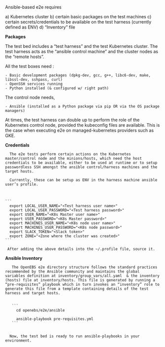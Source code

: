 

Ansible-based e2e requires 
  
   a) Kubernetes cluster
   b) certain basic packages on the test machines 
   c) certain secrets/credentials to be available on the test harness (currently defined as ENV) 
   d) “Inventory” file 


**Packages**
 

   The test bed includes a “test harness” and the test Kubernetes cluster. The test harness acts as the “ansible control machine” and the cluster nodes as the “remote hosts”. 

   All the test boxes need : 

    - Basic development packages (dpkg-dev, gcc, g++, libc6-dev, make, libssl-dev, sshpass, curl) 
    - OpenSSH services running
    - Python installed (& configured w/ right path) 

   The control node needs,

    - Ansible (installed as a Python package via pip OR via the OS package managers)


At times, the test harness can double up to perform the role of the Kubernetes control node, provided the kubeconfig files are available. This is the case when executing e2e on managed-kubernetes providers such as GKE.


**Credentials**
 
      The e2e tests perform certain actions on the Kubernetes master/control node and the minions/hosts, which need the host credentials to be available, either to be used at runtime or to setup passwordless SSH amongst the ansible control/harness machines and the target hosts. 

      Currently, these can be setup as ENV in the harness machine ansible user’s profile.
    


    ```
      export LOCAL_USER_NAME="<Test harness user name>"
      export LOCAL_USER_PASSWORD="<Test harness password>"
      export USER_NAME="<K8s Master user name>"
      export USER_PASSWORD="<K8s Master password>"
      export MACHINES_USER_NAME="<K8s node user name>"
      export MACHINES_USER_PASSWORD="<K8s node password>"
      export SLACK_TOKEN="<Slack token>"
      export ZONE="<Zone where the cluster was created>"
    ```

     After adding the above details into the ~/.profile file, source it.
    


**Ansible Inventory**

       The OpenEBS e2e directory structure follows the standard practices recommended by the Ansible community and maintains the global variables definition at inventory/group_vars/all.yaml  & the inventory (hosts) file at inventory/hosts. This file is generated by running a “pre-requisites” playbook which in turn invokes an “inventory” role to generate this file from a template containing details of the test harness and target hosts. 

       
       ```
         cd openebs/e2e/ansible

         ansible-playbook pre-requisites.yml
       ```


      Now, the test bed is ready to run ansible-playbooks in your environment.









         
